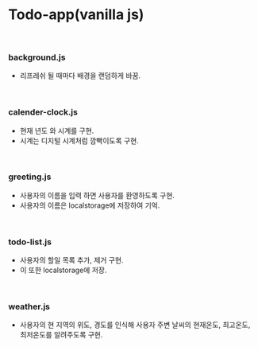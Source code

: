 # Todo-app(vanilla js)
<br />

### background.js
- 리프레쉬 될 때마다 배경을 랜덤하게 바꿈.
<br />

### calender-clock.js
- 현재 년도 와 시계를 구현.
- 시계는 디지털 시계처럼 깜빡이도록 구현.
<br />

### greeting.js
- 사용자의 이름을 입력 하면 사용자를 환영하도록 구현.
- 사용자의 이름은 localstorage에 저장하여 기억.
<br />

### todo-list.js
- 사용자의 할일 목록 추가, 제거 구현.
- 이 또한 localstorage에 저장.
<br />

### weather.js
- 사용자의 현 지역의 위도, 경도를 인식해 사용자 주변 날씨의 현재온도, 최고온도, 최저온도를 알려주도록 구현. 



